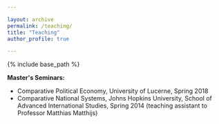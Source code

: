 ```yaml
---

layout: archive
permalink: /teaching/
title: "Teaching"
author_profile: true

---
```


{% include base_path %}

**Master's Seminars:**

* Comparative Political Economy, University of Lucerne, Spring 2018
* Comparative National Systems, Johns Hopkins University, School of Advanced International Studies, Spring 2014 (teaching assistant to Professor Matthias Matthijs)